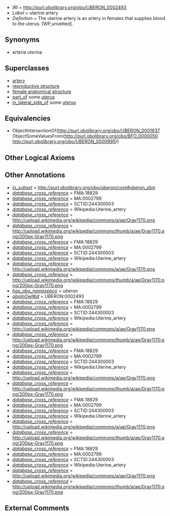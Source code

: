  * *IRI* = http://purl.obolibrary.org/obo/UBERON_0002493
 * *Label* = uterine artery
 * *Definition* = The uterine artery is an artery in females that supplies blood to the uterus. [WP,unvetted].

## Synonyms

 * arteria uterina

## Superclasses

 * [artery](../../UBERON/37/UBERON_0001637.md)
 * [reproductive structure](../../UBERON/56/UBERON_0005156.md)
 * [female anatomical structure](../../UBERON/04/UBERON_0014404.md)
 * [part_of](../../BFO/50/BFO_0000050.md) some [uterus](../../UBERON/95/UBERON_0000995.md)
 * [in_lateral_side_of](../../BSPO/26/BSPO_0000126.md) some [uterus](../../UBERON/95/UBERON_0000995.md)

## Equivalencies

 * ObjectIntersectionOf(<http://purl.obolibrary.org/obo/UBERON_0001637> ObjectSomeValuesFrom(<http://purl.obolibrary.org/obo/BFO_0000050> <http://purl.obolibrary.org/obo/UBERON_0000995>))

## Other Logical Axioms


## Other Annotations

 * *[in_subset](../../et/oboInOwl#inSubset.md)* = http://purl.obolibrary.org/obo/uberon/core#uberon_slim
 * *[database_cross_reference](../../ef/oboInOwl#hasDbXref.md)* = FMA:18829
 * *[database_cross_reference](../../ef/oboInOwl#hasDbXref.md)* = MA:0002799
 * *[database_cross_reference](../../ef/oboInOwl#hasDbXref.md)* = SCTID:244300003
 * *[database_cross_reference](../../ef/oboInOwl#hasDbXref.md)* = Wikipedia:Uterine_artery
 * *[database_cross_reference](../../ef/oboInOwl#hasDbXref.md)* = http://upload.wikimedia.org/wikipedia/commons/a/ae/Gray1170.png
 * *[database_cross_reference](../../ef/oboInOwl#hasDbXref.md)* = http://upload.wikimedia.org/wikipedia/commons/thumb/a/ae/Gray1170.png/200px-Gray1170.png
 * *[database_cross_reference](../../ef/oboInOwl#hasDbXref.md)* = FMA:18829
 * *[database_cross_reference](../../ef/oboInOwl#hasDbXref.md)* = MA:0002799
 * *[database_cross_reference](../../ef/oboInOwl#hasDbXref.md)* = SCTID:244300003
 * *[database_cross_reference](../../ef/oboInOwl#hasDbXref.md)* = Wikipedia:Uterine_artery
 * *[database_cross_reference](../../ef/oboInOwl#hasDbXref.md)* = http://upload.wikimedia.org/wikipedia/commons/a/ae/Gray1170.png
 * *[database_cross_reference](../../ef/oboInOwl#hasDbXref.md)* = http://upload.wikimedia.org/wikipedia/commons/thumb/a/ae/Gray1170.png/200px-Gray1170.png
 * *[has_obo_namespace](../../ce/oboInOwl#hasOBONamespace.md)* = uberon
 * *[oboInOwl#id](../../id/oboInOwl#id.md)* = UBERON:0002493
 * *[database_cross_reference](../../ef/oboInOwl#hasDbXref.md)* = FMA:18829
 * *[database_cross_reference](../../ef/oboInOwl#hasDbXref.md)* = MA:0002799
 * *[database_cross_reference](../../ef/oboInOwl#hasDbXref.md)* = SCTID:244300003
 * *[database_cross_reference](../../ef/oboInOwl#hasDbXref.md)* = Wikipedia:Uterine_artery
 * *[database_cross_reference](../../ef/oboInOwl#hasDbXref.md)* = http://upload.wikimedia.org/wikipedia/commons/a/ae/Gray1170.png
 * *[database_cross_reference](../../ef/oboInOwl#hasDbXref.md)* = http://upload.wikimedia.org/wikipedia/commons/thumb/a/ae/Gray1170.png/200px-Gray1170.png
 * *[database_cross_reference](../../ef/oboInOwl#hasDbXref.md)* = FMA:18829
 * *[database_cross_reference](../../ef/oboInOwl#hasDbXref.md)* = MA:0002799
 * *[database_cross_reference](../../ef/oboInOwl#hasDbXref.md)* = SCTID:244300003
 * *[database_cross_reference](../../ef/oboInOwl#hasDbXref.md)* = Wikipedia:Uterine_artery
 * *[database_cross_reference](../../ef/oboInOwl#hasDbXref.md)* = http://upload.wikimedia.org/wikipedia/commons/a/ae/Gray1170.png
 * *[database_cross_reference](../../ef/oboInOwl#hasDbXref.md)* = http://upload.wikimedia.org/wikipedia/commons/thumb/a/ae/Gray1170.png/200px-Gray1170.png
 * *[database_cross_reference](../../ef/oboInOwl#hasDbXref.md)* = FMA:18829
 * *[database_cross_reference](../../ef/oboInOwl#hasDbXref.md)* = MA:0002799
 * *[database_cross_reference](../../ef/oboInOwl#hasDbXref.md)* = SCTID:244300003
 * *[database_cross_reference](../../ef/oboInOwl#hasDbXref.md)* = Wikipedia:Uterine_artery
 * *[database_cross_reference](../../ef/oboInOwl#hasDbXref.md)* = http://upload.wikimedia.org/wikipedia/commons/a/ae/Gray1170.png
 * *[database_cross_reference](../../ef/oboInOwl#hasDbXref.md)* = http://upload.wikimedia.org/wikipedia/commons/thumb/a/ae/Gray1170.png/200px-Gray1170.png
 * *[database_cross_reference](../../ef/oboInOwl#hasDbXref.md)* = FMA:18829
 * *[database_cross_reference](../../ef/oboInOwl#hasDbXref.md)* = MA:0002799
 * *[database_cross_reference](../../ef/oboInOwl#hasDbXref.md)* = SCTID:244300003
 * *[database_cross_reference](../../ef/oboInOwl#hasDbXref.md)* = Wikipedia:Uterine_artery
 * *[database_cross_reference](../../ef/oboInOwl#hasDbXref.md)* = http://upload.wikimedia.org/wikipedia/commons/a/ae/Gray1170.png
 * *[database_cross_reference](../../ef/oboInOwl#hasDbXref.md)* = http://upload.wikimedia.org/wikipedia/commons/thumb/a/ae/Gray1170.png/200px-Gray1170.png

## External Comments

